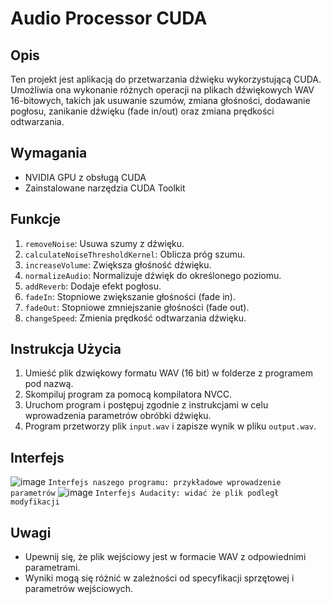 # Audio Processor CUDA

## Opis
Ten projekt jest aplikacją do przetwarzania dźwięku wykorzystującą CUDA. 
Umożliwia ona wykonanie różnych operacji na plikach dźwiękowych WAV 16-bitowych, takich jak usuwanie szumów, zmiana głośności, dodawanie pogłosu, zanikanie dźwięku (fade in/out) oraz zmiana prędkości odtwarzania.


## Wymagania
- NVIDIA GPU z obsługą CUDA
- Zainstalowane narzędzia CUDA Toolkit

## Funkcje
1. `removeNoise`: Usuwa szumy z dźwięku.
2. `calculateNoiseThresholdKernel`: Oblicza próg szumu.
3. `increaseVolume`: Zwiększa głośność dźwięku.
4. `normalizeAudio`: Normalizuje dźwięk do określonego poziomu.
5. `addReverb`: Dodaje efekt pogłosu.
6. `fadeIn`: Stopniowe zwiększanie głośności (fade in).
7. `fadeOut`: Stopniowe zmniejszanie głośności (fade out).
8. `changeSpeed`: Zmienia prędkość odtwarzania dźwięku.

## Instrukcja Użycia
1. Umieść plik dzwiękowy formatu WAV (16 bit) w folderze z programem pod nazwą.
2. Skompiluj program za pomocą kompilatora NVCC.
3. Uruchom program i postępuj zgodnie z instrukcjami w celu wprowadzenia parametrów obróbki dźwięku.
4. Program przetworzy plik `input.wav` i zapisze wynik w pliku `output.wav`.

## Interfejs
![image](https://github.com/karp1ch/audio-editor-cuda/assets/106777205/9de8c4c4-e89e-4bc9-8a1a-3bc34588c65e)
`Interfejs naszego programu: przykładowe wprowadzenie parametrów`
![image](https://github.com/karp1ch/audio-editor-cuda/assets/106777205/94528d4b-21c3-4eb5-bff8-117dfe711e5d)
`Interfejs Audacity: widać że plik podległ modyfikacji`


## Uwagi
- Upewnij się, że plik wejściowy jest w formacie WAV z odpowiednimi parametrami.
- Wyniki mogą się różnić w zależności od specyfikacji sprzętowej i parametrów wejściowych.
